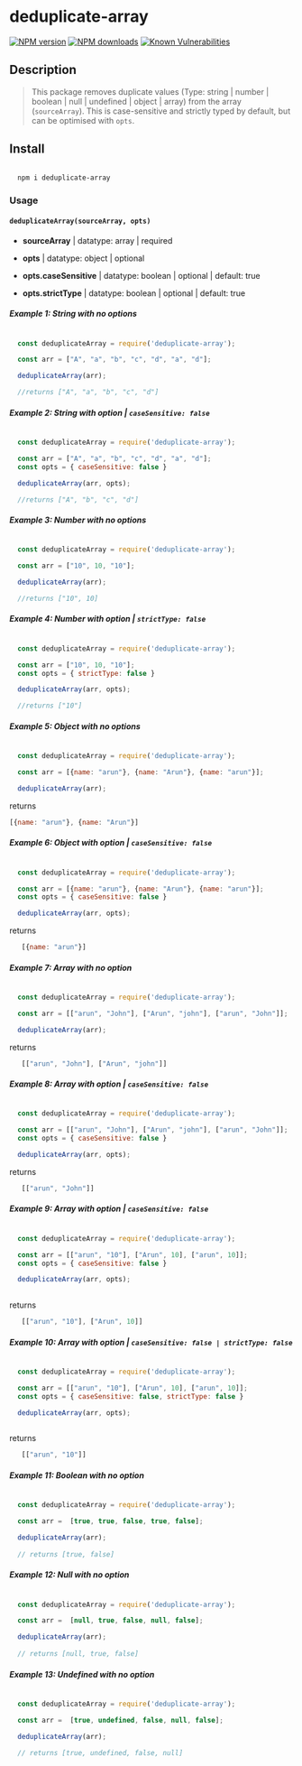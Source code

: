 # deduplicate-array

[![NPM version](https://img.shields.io/npm/v/deduplicate-array.svg)](https://www.npmjs.com/package/deduplicate-array)
[![NPM downloads](https://img.shields.io/npm/dm/deduplicate-array.svg)](https://www.npmjs.com/package/deduplicate-array)
[![Known Vulnerabilities](https://snyk.io/test/github/grjan7/deduplicate-array/badge.svg)](https://snyk.io/test/github/grjan7/deduplicate-array)

## Description

> This package removes duplicate values (Type: string | number | boolean | null | undefined | object | array) from the array (`sourceArray`). This is case-sensitive and strictly typed by default, but can be optimised with `opts`.

## Install

```sh

  npm i deduplicate-array

```

### Usage

#### `deduplicateArray(sourceArray, opts)`

  - **sourceArray** | datatype: array | required

  - **opts** | datatype: object | optional

  - **opts.caseSensitive** | datatype: boolean | optional | default: true

  - **opts.strictType** | datatype: boolean | optional | default: true

##### Example 1: String with no options

```js

  const deduplicateArray = require('deduplicate-array');

  const arr = ["A", "a", "b", "c", "d", "a", "d"];

  deduplicateArray(arr);

  //returns ["A", "a", "b", "c", "d"]

```

##### Example 2: String with option | `caseSensitive: false`

```js

  const deduplicateArray = require('deduplicate-array');

  const arr = ["A", "a", "b", "c", "d", "a", "d"];
  const opts = { caseSensitive: false }

  deduplicateArray(arr, opts);

  //returns ["A", "b", "c", "d"]

```

##### Example 3: Number with no options

```js

  const deduplicateArray = require('deduplicate-array');

  const arr = ["10", 10, "10"];

  deduplicateArray(arr);

  //returns ["10", 10]

```

##### Example 4: Number with option | `strictType: false`

```js

  const deduplicateArray = require('deduplicate-array');

  const arr = ["10", 10, "10"];
  const opts = { strictType: false }

  deduplicateArray(arr, opts);

  //returns ["10"]

```

##### Example 5: Object with no options

```js

  const deduplicateArray = require('deduplicate-array');

  const arr = [{name: "arun"}, {name: "Arun"}, {name: "arun"}];

  deduplicateArray(arr);
```
returns

```js
[{name: "arun"}, {name: "Arun"}]
```

##### Example 6: Object with option | `caseSensitive: false`

```js

  const deduplicateArray = require('deduplicate-array');

  const arr = [{name: "arun"}, {name: "Arun"}, {name: "arun"}];
  const opts = { caseSensitive: false }

  deduplicateArray(arr, opts);
```
returns

```js
   [{name: "arun"}]
```

##### Example 7: Array with no option

```js

  const deduplicateArray = require('deduplicate-array');

  const arr = [["arun", "John"], ["Arun", "john"], ["arun", "John"]];  

  deduplicateArray(arr);

```
returns

```js
   [["arun", "John"], ["Arun", "john"]]
```

##### Example 8: Array with option | `caseSensitive: false`

```js

  const deduplicateArray = require('deduplicate-array');

  const arr = [["arun", "John"], ["Arun", "john"], ["arun", "John"]];
  const opts = { caseSensitive: false }

  deduplicateArray(arr, opts);

```
returns

```js
   [["arun", "John"]]
```

##### Example 9: Array with option | `caseSensitive: false`

```js

  const deduplicateArray = require('deduplicate-array');

  const arr = [["arun", "10"], ["Arun", 10], ["arun", 10]];
  const opts = { caseSensitive: false }

  deduplicateArray(arr, opts);
  
```
returns

```js
   [["arun", "10"], ["Arun", 10]]
```

##### Example 10: Array with option | `caseSensitive: false | strictType: false`

```js

  const deduplicateArray = require('deduplicate-array');

  const arr = [["arun", "10"], ["Arun", 10], ["arun", 10]];
  const opts = { caseSensitive: false, strictType: false }

  deduplicateArray(arr, opts);
  
```
returns

```js
   [["arun", "10"]]
```

##### Example 11: Boolean with no option

```js

  const deduplicateArray = require('deduplicate-array');

  const arr =  [true, true, false, true, false];  

  deduplicateArray(arr); 
  
  // returns [true, false]

```

##### Example 12: Null with no option

```js

  const deduplicateArray = require('deduplicate-array');

  const arr =  [null, true, false, null, false];  

  deduplicateArray(arr); 
  
  // returns [null, true, false]

```

##### Example 13: Undefined with no option

```js

  const deduplicateArray = require('deduplicate-array');

  const arr =  [true, undefined, false, null, false];  

  deduplicateArray(arr); 
  
  // returns [true, undefined, false, null]

```